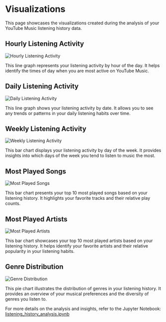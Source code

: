 # Visualizations

This page showcases the visualizations created during the analysis of your YouTube Music listening history data.

## Hourly Listening Activity

![Hourly Listening Activity](https://via.placeholder.com/600x400?text=Hourly+Listening+Activity)

This line graph represents your listening activity by hour of the day. It helps identify the times of day when you are most active on YouTube Music.

## Daily Listening Activity

![Daily Listening Activity](https://via.placeholder.com/600x400?text=Daily+Listening+Activity)

This line graph shows your listening activity by date. It allows you to see any trends or patterns in your daily listening habits over time.

## Weekly Listening Activity

![Weekly Listening Activity](https://via.placeholder.com/600x400?text=Weekly+Listening+Activity)

This bar chart displays your listening activity by day of the week. It provides insights into which days of the week you tend to listen to music the most.

## Most Played Songs

![Most Played Songs](https://via.placeholder.com/800x600?text=Most+Played+Songs)

This bar chart presents your top 10 most played songs based on your listening history. It highlights your favorite tracks and their relative play counts.

## Most Played Artists

![Most Played Artists](https://via.placeholder.com/800x600?text=Most+Played+Artists)

This bar chart showcases your top 10 most played artists based on your listening history. It helps identify your favorite artists and their relative popularity in your listening habits.

## Genre Distribution

![Genre Distribution](https://via.placeholder.com/600x600?text=Genre+Distribution)

This pie chart illustrates the distribution of genres in your listening history. It provides an overview of your musical preferences and the diversity of genres you listen to.

For more details on the analysis and insights, refer to the Jupyter Notebook: [listening_history_analysis.ipynb](/docs/notebooks/listening_history_analysis.ipynb)
